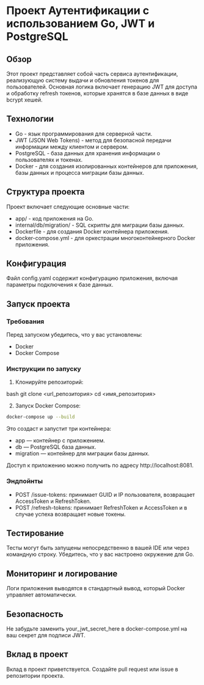 # Проект Аутентификации с использованием Go, JWT и PostgreSQL

## Обзор
Этот проект представляет собой часть сервиса аутентификации, реализующую систему выдачи и обновления токенов для пользователей. Основная логика включает генерацию JWT для доступа и обработку refresh токенов, которые хранятся в базе данных в виде bcrypt хешей.

## Технологии
- Go - язык программирования для серверной части.
- JWT (JSON Web Tokens) - метод для безопасной передачи информации между клиентом и сервером.
- PostgreSQL - база данных для хранения информации о пользователях и токенах.
- Docker - для создания изолированных контейнеров для приложения, базы данных и процесса миграции базы данных.

## Структура проекта
Проект включает следующие основные части:
- app/ - код приложения на Go.
- internal/db/migration/ - SQL скрипты для миграции базы данных.
- Dockerfile - для создания Docker контейнера приложения.
- docker-compose.yml - для оркестрации многоконтейнерного Docker приложения.

## Конфигурация
Файл config.yaml содержит конфигурацию приложения, включая параметры подключения к базе данных.

## Запуск проекта

### Требования
Перед запуском убедитесь, что у вас установлены:
- Docker
- Docker Compose

### Инструкции по запуску
1. Клонируйте репозиторий:

bash
git clone <url_репозитория>
cd <имя_репозитория>

2. Запуск Docker Compose:

```bash
docker-compose up --build
```
Это создаст и запустит три контейнера:
- app — контейнер с приложением.
- db — PostgreSQL база данных.
- migration — контейнер для миграции базы данных.

Доступ к приложению можно получить по адресу http://localhost:8081.

### Эндпойнты
- POST /issue-tokens: принимает GUID и IP пользователя, возвращает AccessToken и RefreshToken.
- POST /refresh-tokens: принимает RefreshToken и AccessToken и в случае успеха возвращает новые токены.

## Тестирование
Тесты могут быть запущены непосредственно в вашей IDE или через командную строку. Убедитесь, что у вас настроено окружение для Go.

## Мониторинг и логирование
Логи приложения выводятся в стандартный вывод, который Docker управляет автоматически.

## Безопасность
Не забудьте заменить your_jwt_secret_here в docker-compose.yml на ваш секрет для подписи JWT.

## Вклад в проект
Вклад в проект приветствуется. Создайте pull request или issue в репозитории проекта.
